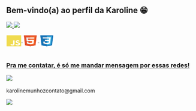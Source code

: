 ## Bem-vindo(a) ao perfil da Karoline 😁

 <div>
   <a href="https://github.com/karolinemunhoz">
   <img height="180em" src="https://github-readme-stats.vercel.app/api?username=karolinemunhoz&show_icons=true&theme=tokyonight&include_all_commits=true&count_private=true"/>
   <img height="180em" src="https://github-readme-stats.vercel.app/api/top-langs/?username=karolinemunhoz&layout=compact&langs_count=6&theme=tokyonight"/>
</div>
    
<div style="display: inline_block"><br>
  <img align="center" alt="Js" height="30" width="40" src="https://raw.githubusercontent.com/devicons/devicon/master/icons/javascript/javascript-plain.svg">
  <img align="center" alt="HTML" height="30" width="40" src="https://raw.githubusercontent.com/devicons/devicon/master/icons/html5/html5-original.svg">
  <img align="center" alt="CSS" height="30" width="40" src="https://raw.githubusercontent.com/devicons/devicon/master/icons/css3/css3-original.svg">
</div>
 
<br>
 
### Pra me contatar, é só me mandar mensagem por essas redes!
 
<div> 
  <a href = "https://www.google.com/intl/pt-BR/gmail/about/"><img src="https://img.shields.io/badge/-Gmail-%23333?style=for-the-badge&logo=gmail&logoColor=white" target="_blank"></a> 
  <p>karolinemunhozcontato@gmail.com</p>
  <a href="https://www.linkedin.com/in/karoline-munh%C3%B3z-890b26258/" target="_blank"><img src="https://img.shields.io/badge/-LinkedIn-%230077B5?style=for-the-badge&logo=linkedin&logoColor=white" target="_blank"></a>
</div>
